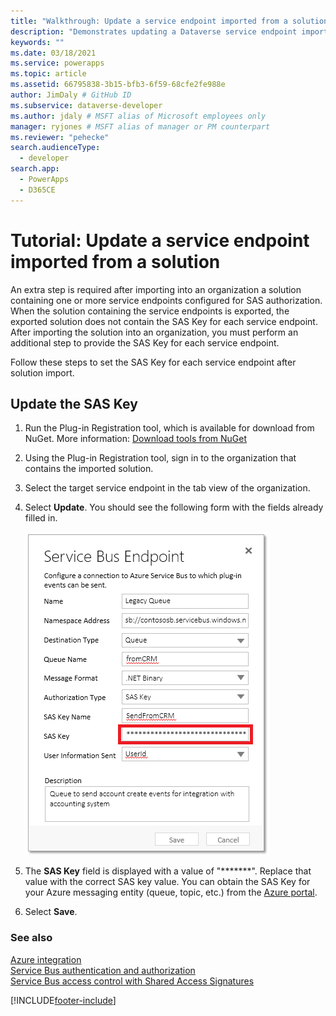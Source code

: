 ```yaml
---
title: "Walkthrough: Update a service endpoint imported from a solution (Microsoft Dataverse) | Microsoft Docs"
description: "Demonstrates updating a Dataverse service endpoint imported from a solution."
keywords: ""
ms.date: 03/18/2021
ms.service: powerapps
ms.topic: article
ms.assetid: 66795838-3b15-bfb3-6f59-68cfe2fe988e
author: JimDaly # GitHub ID
ms.subservice: dataverse-developer
ms.author: jdaly # MSFT alias of Microsoft employees only
manager: ryjones # MSFT alias of manager or PM counterpart
ms.reviewer: "pehecke"
search.audienceType: 
  - developer
search.app: 
  - PowerApps
  - D365CE
---
```


# Tutorial: Update a service endpoint imported from a solution

An extra step is required after importing into an organization a solution containing one or more service endpoints configured for SAS authorization. When the solution containing the service endpoints is exported, the exported solution does not contain the SAS Key for each service endpoint. After importing the solution into an organization, you must perform an additional step to provide the SAS Key for each service endpoint.  
  
Follow these steps to set the SAS Key for each service endpoint after solution import.  
  
## Update the SAS Key  
  
1. Run the Plug-in Registration tool, which is available for download from NuGet. More information: [Download tools from NuGet](download-tools-nuget.md)
  
1. Using the Plug-in Registration tool, sign in to the organization that contains the imported solution.  
  
1. Select the target service endpoint in the tab view of the organization.  
  
1. Select **Update**. You should see the following form with the fields already filled in.  
  
    ![Update service endpoint SAS key value.](media/sas-key.PNG "Update service endpoint SAS key value")  
  
1. The **SAS Key** field is displayed with a value of "*******".  Replace that value with the correct SAS key value. You can obtain the SAS Key for your Azure messaging entity (queue, topic, etc.) from the [Azure portal](https://portal.azure.com).  
  
1. Select **Save**.  
  
### See also

[Azure integration](azure-integration.md)<br />
[Service Bus authentication and authorization](/azure/service-bus-messaging/service-bus-authentication-and-authorization)<br />
[Service Bus access control with Shared Access Signatures](/azure/service-bus-messaging/service-bus-sas)

[!INCLUDE[footer-include](../../includes/footer-banner.md)]